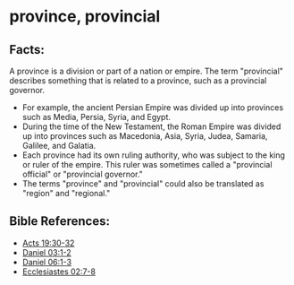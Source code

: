 # province, provincial #

## Facts: ##

A province is a division or part of a nation or empire. The term "provincial" describes something that is related to a province, such as a provincial governor.

* For example, the ancient Persian Empire was divided up into provinces such as Media, Persia, Syria, and Egypt.
* During the time of the New Testament, the Roman Empire was divided up into provinces such as Macedonia, Asia, Syria, Judea, Samaria, Galilee, and Galatia.
* Each province had its own ruling authority, who was subject to the king or ruler of the empire. This ruler was sometimes called a "provincial official" or "provincial governor."
* The terms "province" and "provincial" could also be translated as "region" and "regional."



## Bible References: ##

* [Acts 19:30-32](en/tn/act/help/19/30)
* [Daniel 03:1-2](en/tn/dan/help/03/01)
* [Daniel 06:1-3](en/tn/dan/help/06/01)
* [Ecclesiastes 02:7-8](en/tn/ecc/help/02/07)